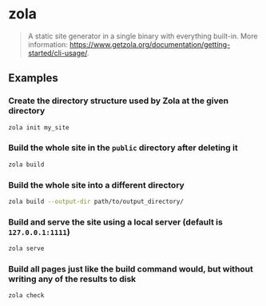# zola

> A static site generator in a single binary with everything built-in. More information: <https://www.getzola.org/documentation/getting-started/cli-usage/>.

## Examples

### Create the directory structure used by Zola at the given directory

```bash
zola init my_site
```

### Build the whole site in the `public` directory after deleting it

```bash
zola build
```

### Build the whole site into a different directory

```bash
zola build --output-dir path/to/output_directory/
```

### Build and serve the site using a local server (default is `127.0.0.1:1111`)

```bash
zola serve
```

### Build all pages just like the build command would, but without writing any of the results to disk

```bash
zola check
```
